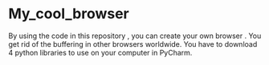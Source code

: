 # My_cool_browser
By using the code in this repository , you can create your own browser .
You get rid of the buffering in other browsers worldwide.
You have to download 4 python libraries to use on your computer in PyCharm.
